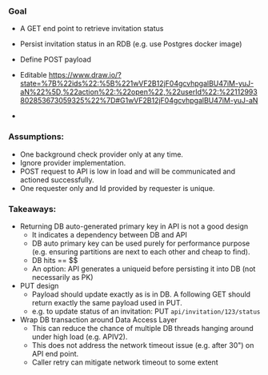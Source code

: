 ### Goal
- A GET end point to retrieve invitation status
- Persist invitation status in an RDB (e.g. use Postgres docker image)
- Define POST payload
- Editable https://www.draw.io/?state=%7B%22ids%22:%5B%221wVF2B12jF04gcvhpgalBU47iM-yuJ-aN%22%5D,%22action%22:%22open%22,%22userId%22:%22112993802853673059325%22%7D#G1wVF2B12jF04gcvhpgalBU47iM-yuJ-aN

- 
### Assumptions:
- One background check provider only at any time.
- Ignore provider implementation.
- POST request to API is low in load and will be communicated and actioned successfully.
- One requester only and Id provided by requester is unique.


### Takeaways:
- Returning DB auto-generated primary key in API is not a good design
  - It indicates a dependency between DB and API
  - DB auto primary key can be used purely for performance purpose (e.g. ensuring partitions are next to each other and cheap to find).
  - DB hits == $$
  - An option: API generates a uniqueid  before persisting it into DB (not necessarily as PK)
- PUT design
  - Payload should update exactly as is in DB. A following GET should return exactly the same payload used in PUT.
  - e.g. to update status of an invitation: PUT `api/invitation/123/status`
- Wrap DB transaction around Data Access Layer 
  - This can reduce the chance of multiple DB threads hanging around under high load (e.g. APIV2).
  - This does not address the network timeout issue (e.g. after 30") on API end point.
  - Caller retry can mitigate network timeout to some extent
